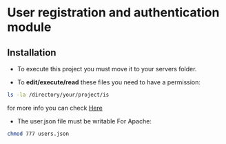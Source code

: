 # User registration and authentication module

## Installation 

* To execute this project you must move it to your servers folder.

* To **edit/execute/read** these files you need to have a permission:

```bash
ls -la /directory/your/project/is
```
for more info you can check [Here](https://www.youtube.com/watch?v=dqtInRZFKN8)

* The user.json file must be writable For Apache:
```bash
chmod 777 users.json
```

